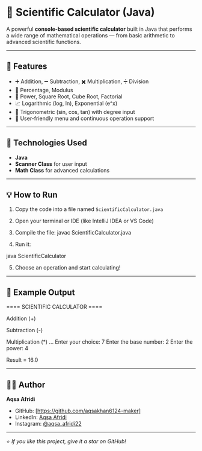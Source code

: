 # 🧮 Scientific Calculator (Java)

A powerful **console-based scientific calculator** built in Java that performs a wide range of mathematical operations — from basic arithmetic to advanced scientific functions.

---

## 🚀 Features
- ➕ Addition, ➖ Subtraction, ✖️ Multiplication, ➗ Division  
- 🔢 Percentage, Modulus  
- 🧠 Power, Square Root, Cube Root, Factorial  
- 📈 Logarithmic (log, ln), Exponential (e^x)  
- 🔺 Trigonometric (sin, cos, tan) with degree input  
- 🧩 User-friendly menu and continuous operation support  

---

## 🧠 Technologies Used
- **Java**
- **Scanner Class** for user input
- **Math Class** for advanced calculations

---

## 💡 How to Run
1. Copy the code into a file named `ScientificCalculator.java`
2. Open your terminal or IDE (like IntelliJ IDEA or VS Code)
3. Compile the file:
javac ScientificCalculator.java


4. Run it:


java ScientificCalculator

5. Choose an operation and start calculating!

---

## 📸 Example Output
==== SCIENTIFIC CALCULATOR ====

Addition (+)

Subtraction (-)

Multiplication (*)
...
Enter your choice: 7
Enter the base number: 2
Enter the power: 4

Result = 16.0

---

## 👩‍💻 Author
**Aqsa Afridi**  
- GitHub: [https://github.com/aqsakhan6124-maker]  
- LinkedIn: [Aqsa Afridi](https://www.linkedin.com/in/aqsa-afridi-68a568388)  
- Instagram: [@aqsa_afridi22](https://www.instagram.com/aqsa_afridi22)

---

⭐ *If you like this project, give it a star on GitHub!*
